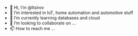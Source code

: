 - 👋 Hi, I’m @ltsirov
- 👀 I’m interested in IoT, home automation and automotive stuff
- 🌱 I’m currently learning databases and cloud
- 💞️ I’m looking to collaborate on ...
- 📫 How to reach me ...

<!---
ltsirov/ltsirov is a ✨ special ✨ repository because its `README.md` (this file) appears on your GitHub profile.
You can click the Preview link to take a look at your changes.
--->
